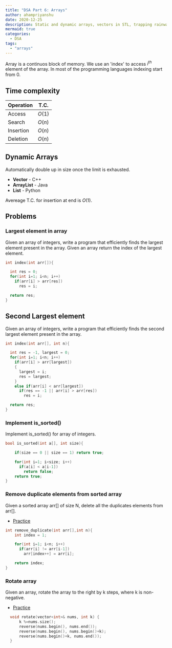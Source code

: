 ```yaml
---
title: "DSA Part 6: Arrays"
author: ahampriyanshu
date: 2020-12-25
description: Static and dynamic arrays, vectors in STL, trapping rainwater, window sliding, prefix sum
mermaid: true
categories:
  - DSA
tags:
  - "arrays"
---
```


Array is a continuos block of memory. We use an 'index' to access $i^{th}$ element of the array. In most of the programming languages indexing start from 0.

## Time complexity

| Operation | T.C.   |
| --------- | ------ |
| Access    | $O(1)$ |
| Search    | $O(n)$ |
| Insertion | $O(n)$ |
| Deletion  | $O(n)$ |

## Dynamic Arrays

Automatically double up in size once the limit is exhausted.

- **Vector** - C++
- **ArrayList** - Java
- **List** - Python

Avereage T.C. for insertion at end is $O(1)$.

## Problems

### Largest element in array

Given an array of integers, write a program that efficiently finds the largest element present in the array. Given an array return the index of the largest element.

```cpp
int index(int arr[]){

  int res = 0;
  for(int i=1; i<n; i++)
    if(arr[i] > arr[res])
      res = i;

  return res;
}
```

## Second Largest element

Given an array of integers, write a program that efficiently finds the second largest element present in the array.

```cpp
int index(int arr[], int n){

  int res = -1, largest = 0;
  for(int i=1; i<n; i++)
    if(arr[i] > arr[largest])
    {
      largest = i;
      res = largest;
    }
    else if(arr[i] < arr[largest])
      if(res == -1 || arr[i] > arr[res])
        res = i;

  return res;
}
```

### Implement is_sorted()

Implement is_sorted() for array of integers.

```cpp
bool is_sorted(int a[], int size){

    if(size == 0 || size == 1) return true;

    for(int i=1; i<size; i++)
      if(a[i] < a[i-1])
        return false;
    return true;
}
```

### Remove duplicate elements from sorted array

Given a sorted array arr[] of size N, delete all the duplicates elements from arr[].

- [Practice](https://www.geeksforgeeks.org/remove-duplicates-sorted-array/)

```cpp
int remove_duplicate(int arr[],int n){
    int index = 1;

    for(int i=1; i<n; i++)
      if(arr[i] != arr[i-1])
        arr[index++] = arr[i];

    return index;
}
```

### Rotate array

Given an array, rotate the array to the right by k steps, where k is non-negative.

- [Practice](https://leetcode.com/problems/rotate-array/)

```cpp
  void rotate(vector<int>& nums, int k) {
      k %=nums.size();
      reverse(nums.begin(), nums.end());
      reverse(nums.begin(), nums.begin()+k);
      reverse(nums.begin()+k, nums.end());
  }
```
